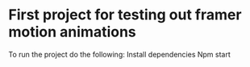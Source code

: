 # First project for testing out framer motion animations
To run the project do the following:
Install dependencies
Npm start
